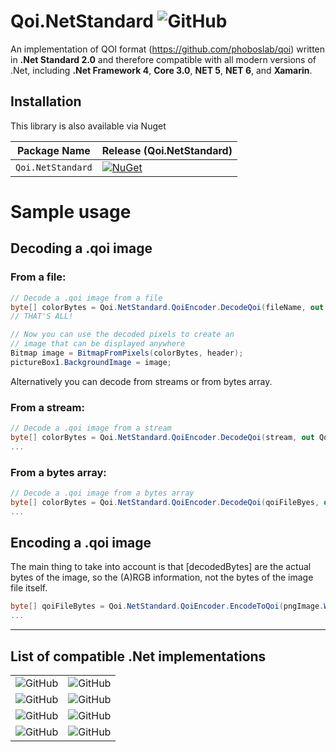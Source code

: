 # Qoi.NetStandard ![GitHub](https://img.shields.io/github/license/RGgt/Qoi.NetStandard)

An implementation of QOI format (https://github.com/phoboslab/qoi) written in **.Net Standard 2.0** and therefore compatible with all modern versions of .Net, including **.Net Framework 4**, **Core 3.0**, **NET 5**, **NET 6**, and **Xamarin**.


## Installation

This library is also available via Nuget

| Package Name                   | Release (Qoi.NetStandard) |
|--------------------------------|-----------------|
| `Qoi.NetStandard`         | [![NuGet](https://img.shields.io/nuget/v/Qoi.NetStandard.svg)](https://www.nuget.org/packages/Qoi.NetStandard/)

# Sample usage

## Decoding a .qoi image

### From a file:
```csharp
// Decode a .qoi image from a file
byte[] colorBytes = Qoi.NetStandard.QoiEncoder.DecodeQoi(fileName, out Qoi.NetStandard.QoiHeader header);
// THAT'S ALL!

// Now you can use the decoded pixels to create an 
// image that can be displayed anywhere
Bitmap image = BitmapFromPixels(colorBytes, header);
pictureBox1.BackgroundImage = image;
```
Alternatively you can decode from streams or from bytes array.
### From a stream:
```csharp
// Decode a .qoi image from a stream
byte[] colorBytes = Qoi.NetStandard.QoiEncoder.DecodeQoi(stream, out Qoi.NetStandard.QoiHeader header);
...
```
### From a bytes array:
```csharp
// Decode a .qoi image from a bytes array
byte[] colorBytes = Qoi.NetStandard.QoiEncoder.DecodeQoi(qoiFileByes, out Qoi.NetStandard.QoiHeader header);
...
```



## Encoding a .qoi image
The main thing to take into account is that [decodedBytes] are the actual bytes of the image, so the (A)RGB information, not the bytes of the image file itself.
```csharp
byte[] qoiFileBytes = Qoi.NetStandard.QoiEncoder.EncodeToQoi(pngImage.Width, pngImage.Height, decodedBytes, hasAlpha, linearAlpha);
...
```
--- 
 


## List of compatible .Net implementations
| | |
|--------------------------------|-----------------|
| ![GitHub](https://img.shields.io/badge/Compatible-Net_Standard_2.0-blue) | ![GitHub](https://img.shields.io/badge/Compatible-Net_Framework_4.6.1+-blue) |
| ![GitHub](https://img.shields.io/badge/Compatible-Net_Core_2.0+-blue) | ![GitHub](https://img.shields.io/badge/Compatible-CORE_5.0+-blue) |
| ![GitHub](https://img.shields.io/badge/Compatible-Mono_5.4+-blue) | ![GitHub](https://img.shields.io/badge/Compatible-Xamarin.iOS_10.14+-blue) |
| ![GitHub](https://img.shields.io/badge/Compatible-Xamarin.Android_8.0+-blue) | ![GitHub](https://img.shields.io/badge/Compatible-Unity_2018+-blue) |

